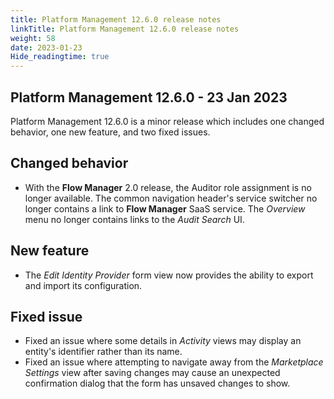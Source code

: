 ```yaml
---
title: Platform Management 12.6.0 release notes
linkTitle: Platform Management 12.6.0 release notes
weight: 58
date: 2023-01-23
Hide_readingtime: true
---
```


## Platform Management 12.6.0 - 23 Jan 2023

Platform Management 12.6.0 is a minor release which includes one changed behavior, one new feature, and two fixed issues.

## Changed behavior

* With the **Flow Manager** 2.0 release, the Auditor role assignment is no longer available. The common navigation header's service switcher no longer contains a link to **Flow Manager** SaaS service. The *Overview* menu no longer contains links to the *Audit Search* UI.

## New feature

* The *Edit Identity Provider* form view now provides the ability to export and import its configuration.

## Fixed issue

* Fixed an issue where some details in *Activity* views may display an entity's identifier rather than its name.
* Fixed an issue where attempting to navigate away from the *Marketplace Settings* view after saving changes may cause an unexpected confirmation dialog that the form has unsaved changes to show.
